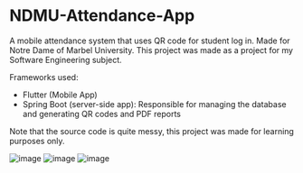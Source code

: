 # NDMU-Attendance-App
 A mobile attendance system that uses QR code for student log in. Made for Notre Dame of Marbel University. This project was made as a project for my Software Engineering subject. 

Frameworks used:
- Flutter  (Mobile App)
- Spring Boot (server-side app): Responsible for managing the database and generating QR codes and PDF reports

Note that the source code is quite messy, this project was made for learning purposes only.

![image](https://github.com/JohnEsleyer/NDMU-Attendance-App/assets/66754038/70aed7ce-64df-4645-a337-e32d02dddc19)
![image](https://github.com/JohnEsleyer/NDMU-Attendance-App/assets/66754038/89d2a719-20e1-4c6e-93a0-650616e870e7)
![image](https://github.com/JohnEsleyer/NDMU-Attendance-App/assets/66754038/0779a0bc-94c8-461a-a371-d961f311a508)
